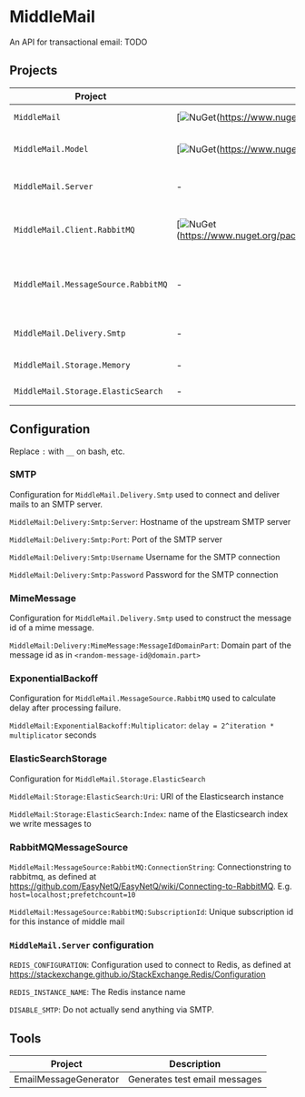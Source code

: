 # MiddleMail

An API for transactional email: TODO

## Projects

| Project                               | NuGet     | Description |
|  -----------------------------------  |  -------  |  -----------------------------------------------------------  |
| `MiddleMail`                          | [![NuGet](https://img.shields.io/nuget/v/MiddleMail?style=flat-square)(https://www.nuget.org/packages/MiddleMail/) | Core library and abstractions                                 |
| `MiddleMail.Model`                    | [![NuGet](https://img.shields.io/nuget/v/MiddleMail.Model?style=flat-square)(https://www.nuget.org/packages/MiddleMail.Model/) | Message model shared by most other projects                   |
| `MiddleMail.Server`                   | -         | Ready to use server application                               |
| `MiddleMail.Client.RabbitMQ`          | [![NuGet](https://img.shields.io/nuget/v/MiddleMail.Client.RabbitMQ?style=flat-square)(https://www.nuget.org/packages/MiddleMail.Client.RabbitMQ/) | Client library that uses RabbitMQ as a backend                |
| `MiddleMail.MessageSource.RabbitMQ`   | -         | MessageSource implementation that uses RabbitMQ as a backend  |
| `MiddleMail.Delivery.Smtp`            | -         | Delivery implementation via SMTP                              |
| `MiddleMail.Storage.Memory`           | -         | Activity storage in-memory                                    |
| `MiddleMail.Storage.ElasticSearch`    | -         | Activity storage in ElasticSearch                             |

## Configuration

Replace `:` with `__` on bash, etc.

### SMTP

Configuration for `MiddleMail.Delivery.Smtp` used to connect and deliver mails to an SMTP server.

`MiddleMail:Delivery:Smtp:Server`: Hostname of the upstream SMTP server

`MiddleMail:Delivery:Smtp:Port`: Port of the SMTP server

`MiddleMail:Delivery:Smtp:Username` Username for the SMTP connection

`MiddleMail:Delivery:Smtp:Password` Password for the SMTP connection

### MimeMessage

Configuration for `MiddleMail.Delivery.Smtp` used to construct the message id of a mime message.

`MiddleMail:Delivery:MimeMessage:MessageIdDomainPart`: Domain part of the message id as in `<random-message-id@domain.part>`

### ExponentialBackoff

Configuration for `MiddleMail.MessageSource.RabbitMQ` used to calculate delay after processing failure.

`MiddleMail:ExponentialBackoff:Multiplicator`: `delay = 2^iteration * multiplicator` seconds

### ElasticSearchStorage

Configuration for `MiddleMail.Storage.ElasticSearch` 

`MiddleMail:Storage:ElasticSearch:Uri`: URI of the Elasticsearch instance

`MiddleMail:Storage:ElasticSearch:Index`: name of the Elasticsearch index we write messages to

### RabbitMQMessageSource

`MiddleMail:MessageSource:RabbitMQ:ConnectionString`: Connectionstring to rabbitmq, as defined at https://github.com/EasyNetQ/EasyNetQ/wiki/Connecting-to-RabbitMQ. E.g. `host=localhost;prefetchcount=10`

`MiddleMail:MessageSource:RabbitMQ:SubscriptionId`: Unique subscription id for this instance of middle mail

### `MiddleMail.Server` configuration

`REDIS_CONFIGURATION`: Configuration used to connect to Redis, as defined at https://stackexchange.github.io/StackExchange.Redis/Configuration

`REDIS_INSTANCE_NAME`: The Redis instance name

`DISABLE_SMTP`: Do not actually send anything via SMTP.

## Tools

| Project               | Description                    |
| --------------------- | ------------------------------ |
| EmailMessageGenerator | Generates test email messages  |
